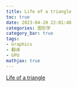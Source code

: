 ```yaml
---
title: Life of a triangle
toc: true
date: 2023-04-20 22:01:48
categories: 图形学
category_bar: true
tags:
- Graphics
- 翻译
- GPU
mathjax: true
---
```


[Life of a triangle](https://developer.nvidia.com/content/life-triangle-nvidias-logical-pipeline)
